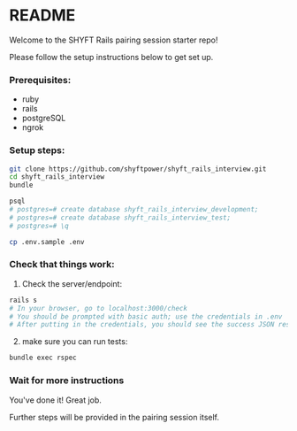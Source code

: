 # README

Welcome to the SHYFT Rails pairing session starter repo!

Please follow the setup instructions below to get set up.

### Prerequisites:

- ruby
- rails
- postgreSQL
- ngrok

### Setup steps:

```sh
git clone https://github.com/shyftpower/shyft_rails_interview.git
cd shyft_rails_interview
bundle

psql
# postgres=# create database shyft_rails_interview_development;
# postgres=# create database shyft_rails_interview_test;
# postgres=# \q

cp .env.sample .env
```

### Check that things work:

1. Check the server/endpoint:

```sh
rails s
# In your browser, go to localhost:3000/check
# You should be prompted with basic auth; use the credentials in .env
# After putting in the credentials, you should see the success JSON response.
```

2. make sure you can run tests:

```sh
bundle exec rspec
```

### Wait for more instructions

You've done it! Great job.

Further steps will be provided in the pairing session itself.
